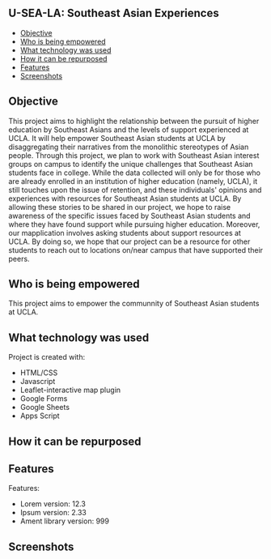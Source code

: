 ## U-SEA-LA: Southeast Asian Experiences

* [Objective](#objective)
* [Who is being empowered](#who-is-being-empowered)
* [What technology was used](#what-technology-was-used)
* [How it can be repurposed](#how-it-can-be-repurposed)
* [Features](#features)
* [Screenshots](#screenshots)



## Objective
This project aims to highlight the relationship between the pursuit of higher education by Southeast Asians and the levels of support experienced at UCLA. It will help empower Southeast Asian students at UCLA by disaggregating their narratives from the monolithic stereotypes of Asian people. Through this project, we plan to work with Southeast Asian interest groups on campus to identify the unique challenges that Southeast Asian students face in college. While the data collected will only be for those who are already enrolled in an institution of higher education (namely, UCLA), it still touches upon the issue of retention, and these individuals' opinions and experiences with resources for Southeast Asian students at UCLA. By allowing these stories to be shared in our project, we hope to raise awareness of the specific issues faced by Southeast Asian students and where they have found support while pursuing higher education. Moreover, our mapplication involves asking students about support resources at UCLA. By doing so, we hope that our project can be a resource for other students to reach out to locations on/near campus that have supported their peers.
	
## Who is being empowered
This project aims to empower the communnity of Southeast Asian students at UCLA. 
	
## What technology was used
Project is created with:
* HTML/CSS
* Javascript
* Leaflet-interactive map plugin
* Google Forms
* Google Sheets
* Apps Script



## How it can be repurposed

## Features
Features:
* Lorem version: 12.3
* Ipsum version: 2.33
* Ament library version: 999

## Screenshots
